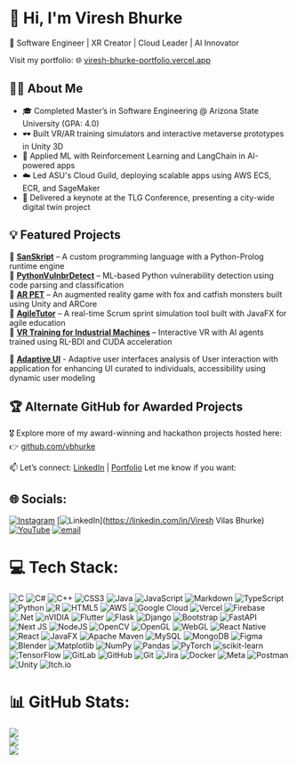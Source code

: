 # 👋 Hi, I'm Viresh Bhurke

🚀 Software Engineer | XR Creator | Cloud Leader | AI Innovator

Visit my portfolio: 🌐 [viresh-bhurke-portfolio.vercel.app](https://viresh-bhurke-portfolio.vercel.app)

## 🧑‍💻 About Me

- 🎓 Completed Master’s in Software Engineering @ Arizona State University (GPA: 4.0)
- 🕶️ Built VR/AR training simulators and interactive metaverse prototypes in Unity 3D
- 🤖 Applied ML with Reinforcement Learning and LangChain in AI-powered apps
- ☁️ Led ASU's Cloud Guild, deploying scalable apps using AWS ECS, ECR, and SageMaker
- 🎤 Delivered a keynote at the TLG Conference, presenting a city-wide digital twin project

## 💡 Featured Projects

🔹 **[SanSkript](https://github.com/dugojugo/SER502-SanSkript-Team25)** – A custom programming language with a Python-Prolog runtime engine  
🔹 **[PythonVulnbrDetect](https://github.com/dugojugo/PythonVulnbrDetect)** – ML-based Python vulnerability detection using code parsing and classification  
🔹 **[AR PET](https://github.com/dugojugo/ARPet)** – An augmented reality game with fox and catfish monsters built using Unity and ARCore  
🔹 **[AgileTutor](https://github.com/dugojugo/Agile-Simulator)** – A real-time Scrum sprint simulation tool built with JavaFX for agile education  
🔹 **[VR Training for Industrial Machines](https://viresh-bhurke-portfolio.vercel.app/work/VR-Training-for-Industrial-Machines-with-RL-BDI-Agents)** – Interactive VR with AI agents trained using RL-BDI and CUDA acceleration

🔹 **[Adaptive UI](https://github.com/dugojugo/User-Centric-Adaptive-User-Interface-Extended-to-Augmented-Reality-application)** - Adaptive user interfaces analysis of User interaction with application for enhancing UI curated to individuals, accessibility using dynamic user modeling

## 🏆 Alternate GitHub for Awarded Projects

🎖️ Explore more of my award-winning and hackathon projects hosted here:  
👉 [github.com/vbhurke](https://github.com/vbhurke)

📫 Let’s connect: [LinkedIn](https://www.linkedin.com/in/vireshbhurke) | [Portfolio](https://viresh-bhurke-portfolio.vercel.app)
Let me know if you want:


## 🌐 Socials:
[![Instagram](https://img.shields.io/badge/Instagram-%23E4405F.svg?logo=Instagram&logoColor=white)](https://instagram.com/vireshbhurke) [![LinkedIn](https://img.shields.io/badge/LinkedIn-%230077B5.svg?logo=linkedin&logoColor=white)](https://linkedin.com/in/Viresh Vilas Bhurke) [![YouTube](https://img.shields.io/badge/YouTube-%23FF0000.svg?logo=YouTube&logoColor=white)](https://youtube.com/@https://www.youtube.com/@vireshbhurke537) [![email](https://img.shields.io/badge/Email-D14836?logo=gmail&logoColor=white)](mailto:viru.bhur@gmail.com) 

# 💻 Tech Stack:
![C](https://img.shields.io/badge/c-%2300599C.svg?style=for-the-badge&logo=c&logoColor=white) ![C#](https://img.shields.io/badge/c%23-%23239120.svg?style=for-the-badge&logo=csharp&logoColor=white) ![C++](https://img.shields.io/badge/c++-%2300599C.svg?style=for-the-badge&logo=c%2B%2B&logoColor=white) ![CSS3](https://img.shields.io/badge/css3-%231572B6.svg?style=for-the-badge&logo=css3&logoColor=white) ![Java](https://img.shields.io/badge/java-%23ED8B00.svg?style=for-the-badge&logo=openjdk&logoColor=white) ![JavaScript](https://img.shields.io/badge/javascript-%23323330.svg?style=for-the-badge&logo=javascript&logoColor=%23F7DF1E) ![Markdown](https://img.shields.io/badge/markdown-%23000000.svg?style=for-the-badge&logo=markdown&logoColor=white) ![TypeScript](https://img.shields.io/badge/typescript-%23007ACC.svg?style=for-the-badge&logo=typescript&logoColor=white) ![Python](https://img.shields.io/badge/python-3670A0?style=for-the-badge&logo=python&logoColor=ffdd54) ![R](https://img.shields.io/badge/r-%23276DC3.svg?style=for-the-badge&logo=r&logoColor=white) ![HTML5](https://img.shields.io/badge/html5-%23E34F26.svg?style=for-the-badge&logo=html5&logoColor=white) ![AWS](https://img.shields.io/badge/AWS-%23FF9900.svg?style=for-the-badge&logo=amazon-aws&logoColor=white) ![Google Cloud](https://img.shields.io/badge/GoogleCloud-%234285F4.svg?style=for-the-badge&logo=google-cloud&logoColor=white) ![Vercel](https://img.shields.io/badge/vercel-%23000000.svg?style=for-the-badge&logo=vercel&logoColor=white) ![Firebase](https://img.shields.io/badge/firebase-%23039BE5.svg?style=for-the-badge&logo=firebase) ![.Net](https://img.shields.io/badge/.NET-5C2D91?style=for-the-badge&logo=.net&logoColor=white) ![nVIDIA](https://img.shields.io/badge/cuda-000000.svg?style=for-the-badge&logo=nVIDIA&logoColor=green) ![Flutter](https://img.shields.io/badge/Flutter-%2302569B.svg?style=for-the-badge&logo=Flutter&logoColor=white) ![Flask](https://img.shields.io/badge/flask-%23000.svg?style=for-the-badge&logo=flask&logoColor=white) ![Django](https://img.shields.io/badge/django-%23092E20.svg?style=for-the-badge&logo=django&logoColor=white) ![Bootstrap](https://img.shields.io/badge/bootstrap-%238511FA.svg?style=for-the-badge&logo=bootstrap&logoColor=white) ![FastAPI](https://img.shields.io/badge/FastAPI-005571?style=for-the-badge&logo=fastapi) ![Next JS](https://img.shields.io/badge/Next-black?style=for-the-badge&logo=next.js&logoColor=white) ![NodeJS](https://img.shields.io/badge/node.js-6DA55F?style=for-the-badge&logo=node.js&logoColor=white) ![OpenCV](https://img.shields.io/badge/opencv-%23white.svg?style=for-the-badge&logo=opencv&logoColor=white) ![OpenGL](https://img.shields.io/badge/OpenGL-%23FFFFFF.svg?style=for-the-badge&logo=opengl) ![WebGL](https://img.shields.io/badge/WebGL-990000?logo=webgl&logoColor=white&style=for-the-badge) ![React Native](https://img.shields.io/badge/react_native-%2320232a.svg?style=for-the-badge&logo=react&logoColor=%2361DAFB) ![React](https://img.shields.io/badge/react-%2320232a.svg?style=for-the-badge&logo=react&logoColor=%2361DAFB) ![JavaFX](https://img.shields.io/badge/javafx-%23FF0000.svg?style=for-the-badge&logo=javafx&logoColor=white) ![Apache Maven](https://img.shields.io/badge/Apache%20Maven-C71A36?style=for-the-badge&logo=Apache%20Maven&logoColor=white) ![MySQL](https://img.shields.io/badge/mysql-4479A1.svg?style=for-the-badge&logo=mysql&logoColor=white) ![MongoDB](https://img.shields.io/badge/MongoDB-%234ea94b.svg?style=for-the-badge&logo=mongodb&logoColor=white) ![Figma](https://img.shields.io/badge/figma-%23F24E1E.svg?style=for-the-badge&logo=figma&logoColor=white) ![Blender](https://img.shields.io/badge/blender-%23F5792A.svg?style=for-the-badge&logo=blender&logoColor=white) ![Matplotlib](https://img.shields.io/badge/Matplotlib-%23ffffff.svg?style=for-the-badge&logo=Matplotlib&logoColor=black) ![NumPy](https://img.shields.io/badge/numpy-%23013243.svg?style=for-the-badge&logo=numpy&logoColor=white) ![Pandas](https://img.shields.io/badge/pandas-%23150458.svg?style=for-the-badge&logo=pandas&logoColor=white) ![PyTorch](https://img.shields.io/badge/PyTorch-%23EE4C2C.svg?style=for-the-badge&logo=PyTorch&logoColor=white) ![scikit-learn](https://img.shields.io/badge/scikit--learn-%23F7931E.svg?style=for-the-badge&logo=scikit-learn&logoColor=white) ![TensorFlow](https://img.shields.io/badge/TensorFlow-%23FF6F00.svg?style=for-the-badge&logo=TensorFlow&logoColor=white) ![GitLab](https://img.shields.io/badge/gitlab-%23181717.svg?style=for-the-badge&logo=gitlab&logoColor=white) ![GitHub](https://img.shields.io/badge/github-%23121011.svg?style=for-the-badge&logo=github&logoColor=white) ![Git](https://img.shields.io/badge/git-%23F05033.svg?style=for-the-badge&logo=git&logoColor=white) ![Jira](https://img.shields.io/badge/jira-%230A0FFF.svg?style=for-the-badge&logo=jira&logoColor=white) ![Docker](https://img.shields.io/badge/docker-%230db7ed.svg?style=for-the-badge&logo=docker&logoColor=white) ![Meta](https://img.shields.io/badge/Meta-%230467DF.svg?style=for-the-badge&logo=Meta&logoColor=white) ![Postman](https://img.shields.io/badge/Postman-FF6C37?style=for-the-badge&logo=postman&logoColor=white) ![Unity](https://img.shields.io/badge/unity-%23000000.svg?style=for-the-badge&logo=unity&logoColor=white) ![Itch.io](https://img.shields.io/badge/Itch-%23FF0B34.svg?style=for-the-badge&logo=Itch.io&logoColor=white)
# 📊 GitHub Stats:
![](https://github-readme-stats.vercel.app/api?username=dugojugo&theme=dark&hide_border=false&include_all_commits=false&count_private=false)<br/>
![](https://nirzak-streak-stats.vercel.app/?user=dugojugo&theme=dark&hide_border=false)<br/>
![](https://github-readme-stats.vercel.app/api/top-langs/?username=dugojugo&theme=dark&hide_border=false&include_all_commits=false&count_private=false&layout=compact)

